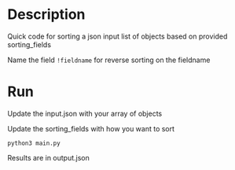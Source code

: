 # Description
Quick code for sorting a json input list of objects based on provided sorting_fields

Name the field `!fieldname` for reverse sorting on the fieldname

# Run
Update the input.json with your array of objects

Update the sorting_fields with how you want to sort

`python3 main.py`


Results are in output.json